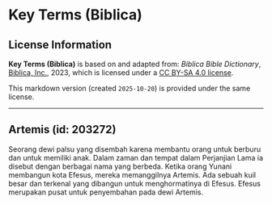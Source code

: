 # Key Terms (Biblica)

## License Information

**Key Terms (Biblica)** is based on and adapted from: _Biblica Bible Dictionary_, [Biblica, Inc.](https://www.biblica.com/), 2023, which is licensed under a [CC BY-SA 4.0 license](https://creativecommons.org/licenses/by-sa/4.0/legalcode.en).

This markdown version (created `2025-10-20`) is provided under the same license.



--------------------------------

## Artemis (id: 203272)

Seorang dewi palsu yang disembah karena membantu orang untuk berburu dan untuk memiliki anak. Dalam zaman dan tempat dalam Perjanjian Lama ia disebut dengan berbagai nama yang berbeda. Ketika orang Yunani membangun kota Efesus, mereka memanggilnya Artemis. Ada sebuah kuil besar dan terkenal yang dibangun untuk menghormatinya di Efesus. Efesus merupakan pusat untuk penyembahan pada dewi Artemis. 


